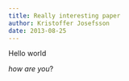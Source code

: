 ```yaml
---
title: Really interesting paper
author: Kristoffer Josefsson
date: 2013-08-25
---
```


Hello world

_how are you_?
